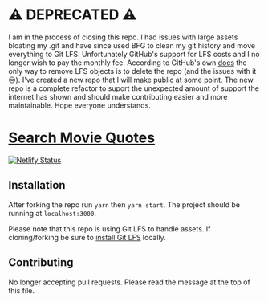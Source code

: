 # :warning: DEPRECATED :warning:
I am in the process of closing this repo. I had issues with large assets bloating my .git and have since used BFG to clean my git history and move everything to Git LFS. Unfortunately GitHub's support for LFS costs and I no longer wish to pay the monthly fee. According to GitHub's own [docs](https://help.github.jp/enterprise/2.11/user/articles/removing-files-from-git-large-file-storage/#git-lfs-objects-in-your-repository) the only way to remove LFS objects is to delete the repo (and the issues with it :cry:). I've created a new repo that I will make public at some point. The new repo is a complete refactor to suport the unexpected amount of support the internet has shown and should make contributing easier and more maintainable. Hope everyone understands.

# [Search Movie Quotes](https://searchmoviequotes.com)

[![Netlify Status](https://api.netlify.com/api/v1/badges/a056fcd7-cf71-4967-867f-321d71f4cd6e/deploy-status)](https://app.netlify.com/sites/sad-albattani-79cbe1/deploys)

## Installation
After forking the repo run `yarn` then `yarn start`. The project should be running at `localhost:3000`.

Please note that this repo is using Git LFS to handle assets. If cloning/forking be sure to [install Git LFS](https://help.github.com/en/github/managing-large-files/installing-git-large-file-storage) locally.

## Contributing
No longer accepting pull requests. Please read the message at the top of this file.
